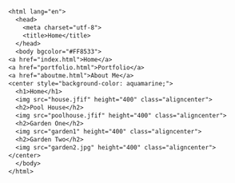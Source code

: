 <!doctype html>
	<html lang="en">
	  <head>
	    <meta charset="utf-8">
	    <title>Home</title>
	  </head>
	  <body bgcolor="#FF8533">
    <a href="index.html">Home</a>
    <a href="portfolio.html">Portfolio</a>
    <a href="aboutme.html">About Me</a>
    <center style="background-color: aquamarine;">
      <h1>Home</h1>
      <img src="house.jfif" height="400" class="aligncenter">
      <h2>Pool House</h2>
      <img src="poolhouse.jfif" height="400" class="aligncenter">
      <h2>Garden One</h2>
      <img src="garden1" height="400" class="aligncenter">
      <h2>Garden Two</h2>
      <img src="garden2.jpg" height="400" class="aligncenter">
    </center>
	  </body>
	</html>
